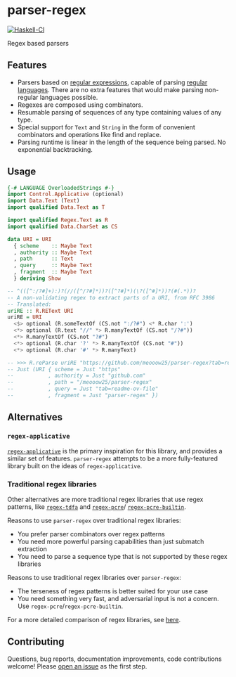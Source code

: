 # parser-regex

[![Haskell-CI](https://github.com/meooow25/parser-regex/actions/workflows/haskell-ci.yml/badge.svg)](https://github.com/meooow25/parser-regex/actions/workflows/haskell-ci.yml)

Regex based parsers

## Features

* Parsers based on [regular expressions](https://en.wikipedia.org/wiki/Regular_expression),
  capable of parsing [regular languages](https://en.wikipedia.org/wiki/Regular_language).
  There are no extra features that would make parsing non-regular languages
  possible.
* Regexes are composed using combinators.
* Resumable parsing of sequences of any type containing values of any type.
* Special support for `Text` and `String` in the form of convenient combinators
  and operations like find and replace.
* Parsing runtime is linear in the length of the sequence being parsed. No
  exponential backtracking.

## Usage

```hs
{-# LANGUAGE OverloadedStrings #-}
import Control.Applicative (optional)
import Data.Text (Text)
import qualified Data.Text as T

import qualified Regex.Text as R
import qualified Data.CharSet as CS

data URI = URI
  { scheme    :: Maybe Text
  , authority :: Maybe Text
  , path      :: Text
  , query     :: Maybe Text
  , fragment  :: Maybe Text
  } deriving Show

-- ^(([^:/?#]+):)?(//([^/?#]*))?([^?#]*)(\?([^#]*))?(#(.*))?
-- A non-validating regex to extract parts of a URI, from RFC 3986
-- Translated:
uriRE :: R.REText URI
uriRE = URI
  <$> optional (R.someTextOf (CS.not ":/?#") <* R.char ':')
  <*> optional (R.text "//" *> R.manyTextOf (CS.not "/?#"))
  <*> R.manyTextOf (CS.not "?#")
  <*> optional (R.char '?' *> R.manyTextOf (CS.not "#"))
  <*> optional (R.char '#' *> R.manyText)

-- >>> R.reParse uriRE "https://github.com/meooow25/parser-regex?tab=readme-ov-file#parser-regex"
-- Just (URI { scheme = Just "https"
--           , authority = Just "github.com"
--           , path = "/meooow25/parser-regex"
--           , query = Just "tab=readme-ov-file"
--           , fragment = Just "parser-regex" })
```

## Alternatives

### `regex-applicative`

[`regex-applicative`](https://hackage.haskell.org/package/regex-applicative) is
the primary inspiration for this library, and provides a similar set of
features.
`parser-regex` attempts to be a more fully-featured library built on the
ideas of `regex-applicative`.

### Traditional regex libraries

Other alternatives are more traditional regex libraries that use regex patterns,
like [`regex-tdfa`](https://hackage.haskell.org/package/regex-tdfa) and
[`regex-pcre`](https://hackage.haskell.org/package/regex-pcre)/
[`regex-pcre-builtin`](https://hackage.haskell.org/package/regex-pcre-builtin).

Reasons to use `parser-regex` over traditional regex libraries:

* You prefer parser combinators over regex patterns
* You need more powerful parsing capabilities than just submatch extraction
* You need to parse a sequence type that is not supported by these regex
  libraries

Reasons to use traditional regex libraries over `parser-regex`:

* The terseness of regex patterns is better suited for your use case
* You need something very fast, and adversarial input is not a concern.
  Use `regex-pcre`/`regex-pcre-builtin`.

For a more detailed comparison of regex libraries, see
[here](https://github.com/meooow25/parser-regex/tree/master/bench).

## Contributing

Questions, bug reports, documentation improvements, code contributions welcome!
Please [open an issue](https://github.com/meooow25/parser-regex/issues) as the
first step.
